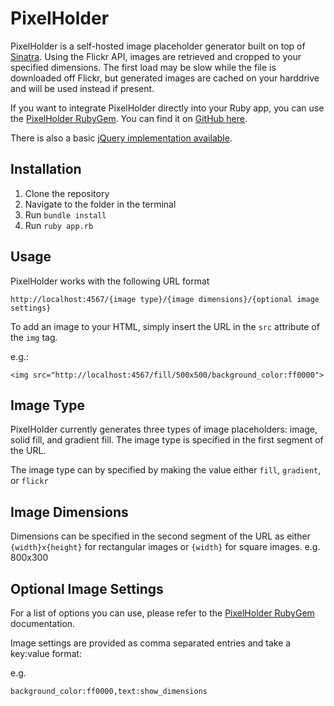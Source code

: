 PixelHolder
==========

PixelHolder is a self-hosted image placeholder generator built on top of [Sinatra](https://github.com/sinatra/sinatra). Using the Flickr API, images are retrieved and cropped to your specified dimensions. The first load may be slow while the file is downloaded off Flickr, but generated images are cached on your harddrive and will be used instead if present.

If you want to integrate PixelHolder directly into your Ruby app, you can use the [PixelHolder RubyGem](https://rubygems.org/gems/pixelholder). You can find it on [GitHub here](https://github.com/chrisdingli/PixelHolder-RubyGem).

There is also a basic [jQuery implementation available](http://github.com/chrisdingli/PixelHolder-jQuery).

Installation
------------
1. Clone the repository
2. Navigate to the folder in the terminal
3. Run `bundle install`
4. Run `ruby app.rb`

Usage
-----
PixelHolder works with the following URL format

```
http://localhost:4567/{image type}/{image dimensions}/{optional image settings}
```

To add an image to your HTML, simply insert the URL in the `src` attribute of the `img` tag.

e.g.:
```
<img src="http://localhost:4567/fill/500x500/background_color:ff0000">
```

Image Type
----------
PixelHolder currently generates three types of image placeholders: image, solid fill, and gradient fill. The image type is specified in the first segment of the URL.

The image type can by specified by making the value either `fill`, `gradient`, or `flickr`

Image Dimensions
----------------
Dimensions can be specified in the second segment of the URL as either `{width}x{height}` for rectangular images or `{width}` for square images. e.g. 800x300

Optional Image Settings
-----------------------
For a list of options you can use, please refer to the [PixelHolder RubyGem](https://rubygems.org/gems/pixelholder) documentation.

Image settings are provided as comma separated entries and take a key:value format:

e.g.

```
background_color:ff0000,text:show_dimensions
```

